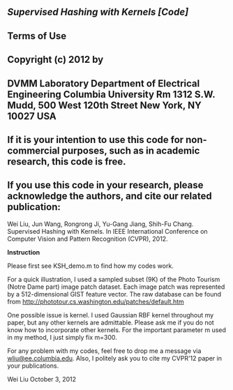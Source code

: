 ***Supervised Hashing with Kernels [Code]***
--
Terms of Use
--
Copyright (c) 2012 by
--
DVMM Laboratory
Department of Electrical Engineering
Columbia University
Rm 1312 S.W. Mudd, 500 West 120th Street
New York, NY 10027
USA
--
If it is your intention to use this code for non-commercial purposes, such as in academic research, this code is free.
--
If you use this code in your research, please acknowledge the authors, and cite our related publication:
--
Wei Liu, Jun Wang, Rongrong Ji, Yu-Gang Jiang, Shih-Fu Chang. Supervised Hashing with Kernels. In IEEE International Conference on Computer Vision and Pattern Recognition (CVPR), 2012.  

**Instruction**

Please first see KSH_demo.m to find how my codes work.

For a quick illustration, I used a sampled subset (9K) of the Photo Tourism (Notre Dame part) image patch 
dataset. Each image patch was represented by a 512-dimensional GIST feature vector. The raw database can 
be found from http://phototour.cs.washington.edu/patches/default.htm

One possible issue is kernel. I used Gaussian RBF kernel throughout my paper, but any other kernels are
admittable. Please ask me if you do not know how to incorporate other kernels. For the important parameter 
m used in my method, I just simply fix m=300.

For any problem with my codes, feel free to drop me a message via wliu@ee.columbia.edu. Also, I politely ask
you to cite my CVPR'12 paper in your publications.

Wei Liu
October 3, 2012

  






 
